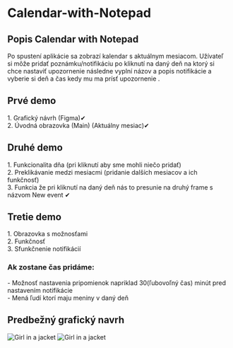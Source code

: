 <h1> Calendar-with-Notepad </h1>
<h2>Popis Calendar with Notepad</h2>
Po spustení aplikácie sa zobrazí kalendar s aktuálnym mesiacom. Užívateľ si môže pridať poznámku/notifikáciu po kliknutí na daný deň na ktorý si chce nastaviť upozornenie následne vyplní názov a popis notifikácie a vyberie si deň a čas kedy mu ma prísť upozornenie .

<h2>Prvé demo</h2>
1. Grafický návrh (Figma)✔ <br>
2. Úvodná obrazovka (Main) (Aktuálny mesiac)✔ </br>

<h2>Druhé demo</h2>
1. Funkcionalita dňa (pri kliknutí aby sme mohli niečo pridať) </br>
2. Preklikávanie medzi mesiacmi (pridanie dalších mesiacov a ich funkčnosť)<br>
3. Funkcia že pri kliknutí na daný deň nás to presunie na druhý frame s názvom New event ✔ </br>

<h2>Tretie demo</h2>
1. Obrazovka s možnosťami<br>
2. Funkčnosť </br>
3. Sfunkčnenie notifikácií



<h3>Ak zostane čas pridáme:</h3>
- Možnosť nastavenia pripomienok napriklad 30(ľubovoľný čas) minút pred nastavením notifikácie<br>
- Mená ľudí ktorí maju meniny v daný deň</br>

<h2>Predbežný grafický navrh</h2>

<img src="https://user-images.githubusercontent.com/90406457/155670197-950966f6-8474-4b81-a5bd-b8b1302635b8.png" alt="Girl in a jacket"> <img src="https://user-images.githubusercontent.com/90406457/155341938-a95bd79e-14cf-40a0-90ac-1d49c0822637.png" alt="Girl in a jacket">

